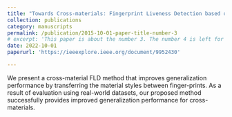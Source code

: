 ```yaml
---
title: "Towards Cross-materials: Fingerprint Liveness Detection based on Style Transfer"
collection: publications
category: manuscripts
permalink: /publication/2015-10-01-paper-title-number-3
# excerpt: 'This paper is about the number 3. The number 4 is left for future work.'
date: 2022-10-01
paperurl: 'https://ieeexplore.ieee.org/document/9952430'

---
```


We present a cross-material FLD method that improves generalization performance by transferring the material styles between finger-prints. As a result of evaluation using real-world datasets, our proposed method successfully provides improved generalization performance for cross-materials.